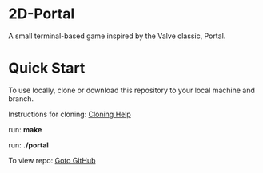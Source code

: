 # 2D-Portal

A small terminal-based game inspired by the Valve classic, Portal.

# Quick Start
To use locally, clone or download this repository to your local machine and branch. 

Instructions for cloning: [Cloning Help](https://help.github.com/articles/cloning-a-repository/)

run: **make**

run: **./portal**

To view repo: [Goto GitHub](https://github.com/JacobLCarter/2D-Portal)
